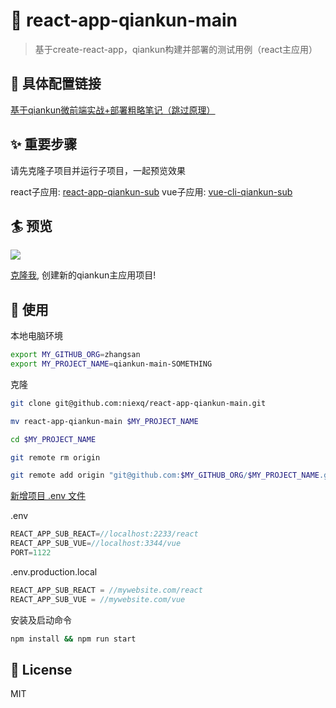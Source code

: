 # 💫 react-app-qiankun-main

> 基于create-react-app，qiankun构建并部署的测试用例（react主应用）

## 🚀 具体配置链接
[基于qiankun微前端实战+部署粗略笔记（跳过原理）](https://juejin.cn/post/6955861815884513288)

## ✨ 重要步骤

请先克隆子项目并运行子项目，一起预览效果

react子应用: [react-app-qiankun-sub](https://github.com/niexq/react-app-qiankun-sub)
vue子应用: [vue-cli-qiankun-sub](https://github.com/niexq/vue-cli-qiankun-sub)

## 🏄 预览
![](https://i.loli.net/2021/04/23/BN6E45ZCUxtLhFX.gif)

[克隆我](https://github.com/niexq/react-app-qiankun-main), 创建新的qiankun主应用项目!

## 🌴 使用

本地电脑环境
```bash
export MY_GITHUB_ORG=zhangsan
export MY_PROJECT_NAME=qiankun-main-SOMETHING
```

克隆
```bash
git clone git@github.com:niexq/react-app-qiankun-main.git

mv react-app-qiankun-main $MY_PROJECT_NAME

cd $MY_PROJECT_NAME

git remote rm origin

git remote add origin "git@github.com:$MY_GITHUB_ORG/$MY_PROJECT_NAME.git"

```

[新增项目 .env 文件](https://create-react-app.dev/docs/adding-custom-environment-variables/#what-other-env-files-can-be-used)

.env
```js
REACT_APP_SUB_REACT=//localhost:2233/react
REACT_APP_SUB_VUE=//localhost:3344/vue
PORT=1122
```

.env.production.local
```js
REACT_APP_SUB_REACT = //mywebsite.com/react
REACT_APP_SUB_VUE = //mywebsite.com/vue
```

安装及启动命令
```bash
npm install && npm run start
```

## 🎫 License

MIT
